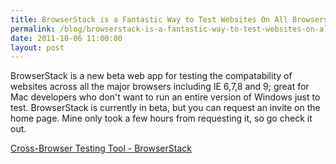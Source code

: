 ```yaml
---
title: BrowserStack is a Fantastic Way to Test Websites On All Browsers
permalink: /blog/browserstack-is-a-fantastic-way-to-test-websites-on-all-browsers/
date: 2011-10-06 11:00:00
layout: post
---
```


BrowserStack is a new beta web app for testing the compatability of websites across all the major browsers including IE 6,7,8 and 9; great for Mac developers who don't want to run an entire version of Windows just to test. BrowserStack is currently in beta, but you can request an invite on the home page. Mine only took a few hours from requesting it, so go check it out. 

[Cross-Browser Testing Tool - BrowserStack](http://www.browserstack.com/)